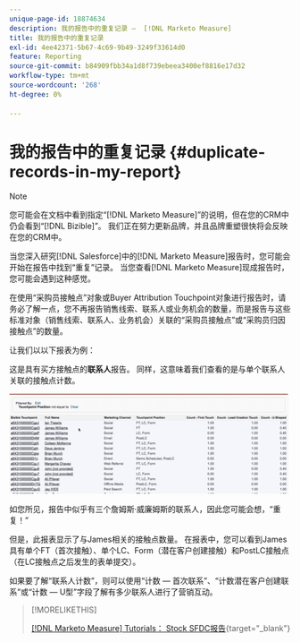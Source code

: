 ```yaml
---
unique-page-id: 18874634
description: 我的报告中的重复记录 —  [!DNL Marketo Measure]
title: 我的报告中的重复记录
exl-id: 4ee42371-5b67-4c69-9b49-3249f33614d0
feature: Reporting
source-git-commit: b84909fbb34a1d8f739ebeea3400ef8816e17d32
workflow-type: tm+mt
source-wordcount: '268'
ht-degree: 0%

---
```


# 我的报告中的重复记录 {#duplicate-records-in-my-report}

>[!NOTE]
>
>您可能会在文档中看到指定“[!DNL Marketo Measure]”的说明，但在您的CRM中仍会看到“[!DNL Bizible]”。 我们正在努力更新品牌，并且品牌重塑很快将会反映在您的CRM中。

当您深入研究[!DNL Salesforce]中的[!DNL Marketo Measure]报告时，您可能会开始在报告中找到“重复”记录。 当您查看[!DNL Marketo Measure]现成报告时，您可能会遇到这种感觉。

在使用“采购员接触点”对象或Buyer Attribution Touchpoint对象进行报告时，请务必了解一点，您不再报告销售线索、联系人或业务机会的数量，而是报告与这些标准对象（销售线索、联系人、业务机会）关联的“采购员接触点”或“采购员归因接触点”的数量。

让我们以以下报表为例：

这是具有买方接触点的&#x200B;**联系人**&#x200B;报告。 同样，这意味着我们查看的是与单个联系人关联的接触点计数。

![](assets/1.gif)

如您所见，报告中似乎有三个詹姆斯·威廉姆斯的联系人，因此您可能会想，“重复！”

但是，此报表显示了与James相关的接触点数量。 在报表中，您可以看到James具有单个FT（首次接触）、单个LC、Form（潜在客户创建接触）和PostLC接触点（在LC接触点之后发生的表单提交）。

如果要了解“联系人计数”，则可以使用“计数 — 首次联系”、“计数潜在客户创建联系”或“计数 — U型”字段了解有多少联系人进行了营销互动。

>[!MORELIKETHIS]
>
>[[!DNL Marketo Measure] Tutorials： Stock SFDC报告](https://experienceleague.adobe.com/zh-hans/docs/marketo-measure-learn/tutorials/onboarding/marketo-measure-102/stock-salesforce-reports){target="_blank"}

